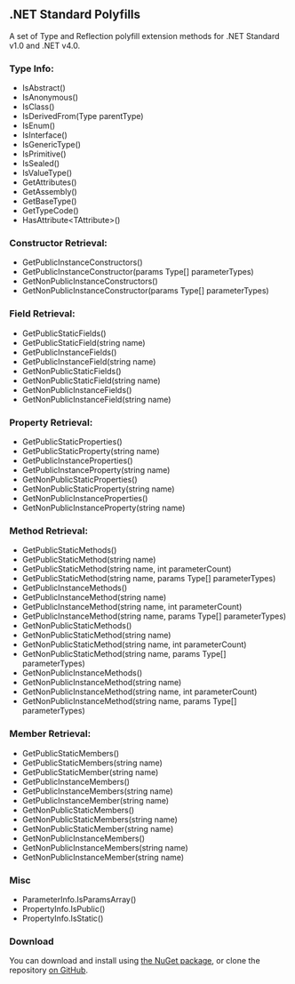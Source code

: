 ## .NET Standard Polyfills

A set of Type and Reflection polyfill extension methods for .NET Standard v1.0 and .NET v4.0.

### Type Info:

* IsAbstract()
* IsAnonymous()
* IsClass()
* IsDerivedFrom(Type parentType)
* IsEnum()
* IsInterface()
* IsGenericType()
* IsPrimitive()
* IsSealed()
* IsValueType()
* GetAttributes()
* GetAssembly()
* GetBaseType()
* GetTypeCode()
* HasAttribute&lt;TAttribute&gt;()

### Constructor Retrieval:

* GetPublicInstanceConstructors()
* GetPublicInstanceConstructor(params Type[] parameterTypes)
* GetNonPublicInstanceConstructors()
* GetNonPublicInstanceConstructor(params Type[] parameterTypes)

### Field Retrieval:

* GetPublicStaticFields()
* GetPublicStaticField(string name)
* GetPublicInstanceFields()
* GetPublicInstanceField(string name)
* GetNonPublicStaticFields()
* GetNonPublicStaticField(string name)
* GetNonPublicInstanceFields()
* GetNonPublicInstanceField(string name)

### Property Retrieval:

* GetPublicStaticProperties()
* GetPublicStaticProperty(string name)
* GetPublicInstanceProperties()
* GetPublicInstanceProperty(string name)
* GetNonPublicStaticProperties()
* GetNonPublicStaticProperty(string name)
* GetNonPublicInstanceProperties()
* GetNonPublicInstanceProperty(string name)

### Method Retrieval:

* GetPublicStaticMethods()
* GetPublicStaticMethod(string name)
* GetPublicStaticMethod(string name, int parameterCount)
* GetPublicStaticMethod(string name, params Type[] parameterTypes)
* GetPublicInstanceMethods()
* GetPublicInstanceMethod(string name)
* GetPublicInstanceMethod(string name, int parameterCount)
* GetPublicInstanceMethod(string name, params Type[] parameterTypes)
* GetNonPublicStaticMethods()
* GetNonPublicStaticMethod(string name)
* GetNonPublicStaticMethod(string name, int parameterCount)
* GetNonPublicStaticMethod(string name, params Type[] parameterTypes)
* GetNonPublicInstanceMethods()
* GetNonPublicInstanceMethod(string name)
* GetNonPublicInstanceMethod(string name, int parameterCount)
* GetNonPublicInstanceMethod(string name, params Type[] parameterTypes)

### Member Retrieval:

* GetPublicStaticMembers()
* GetPublicStaticMembers(string name)
* GetPublicStaticMember(string name)
* GetPublicInstanceMembers()
* GetPublicInstanceMembers(string name)
* GetPublicInstanceMember(string name)
* GetNonPublicStaticMembers()
* GetNonPublicStaticMembers(string name)
* GetNonPublicStaticMember(string name)
* GetNonPublicInstanceMembers()
* GetNonPublicInstanceMembers(string name)
* GetNonPublicInstanceMember(string name)

### Misc

* ParameterInfo.IsParamsArray()
* PropertyInfo.IsPublic()
* PropertyInfo.IsStatic()

### Download

You can download and install using [the NuGet package](https://www.nuget.org/packages/AgileObjects.NetStandardPolyfills/), or clone the repository [on GitHub](https://github.com/agileobjects/NetStandardPolyfills).
